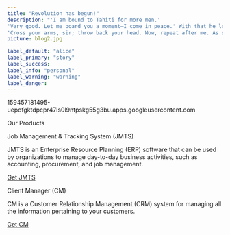 ```yaml
---
title: "Revolution has begun!"
description: "'I am bound to Tahiti for more men.'
'Very good. Let me board you a moment—I come in peace.' With that he leaped from the canoe, swam to the boat; and climbing the gunwale, stood face to face with the captain.
'Cross your arms, sir; throw back your head. Now, repeat after me. As soon as Steelkilt leaves me, I swear to beach this boat on yonder island, and remain there six days. If I do not, may lightning strike me!'A pretty scholar,' laughed the Lakeman. 'Adios, Senor!' and leaping into the sea, he swam back to his comrades."
picture: blog2.jpg

label_default: "alice" 
label_primary: "story"
label_success: 
label_info: "personal"
label_warning: "warning"
label_danger: 
---
```


159457181495-uepofgktdpcpr47ls0l9ntpskg55g3bu.apps.googleusercontent.com

<p class="tag-line">Our <span id="products">Products</span></p>  
<div class="products">
    <div>
        <p class="title">Job Management & Tracking System (JMTS)</p>
        <p class="description">
            JMTS is an Enterprise Resource Planning (ERP) software that 
            can be used by organizations to manage day-to-day business 
            activities, such as accounting, procurement, and job management.
        </p>
        <a href="/jmts" class="btn">Get JMTS</a>
    </div>
    <div>
        <p class="title">Client Manager (CM)</p>
        <p class="description">
            CM is a Customer Relationship Management (CRM) system for 
            managing all the information pertaining to your customers.
        </p>
        <a href="/contact" class="btn">Get CM</a>
    </div>    
</div>